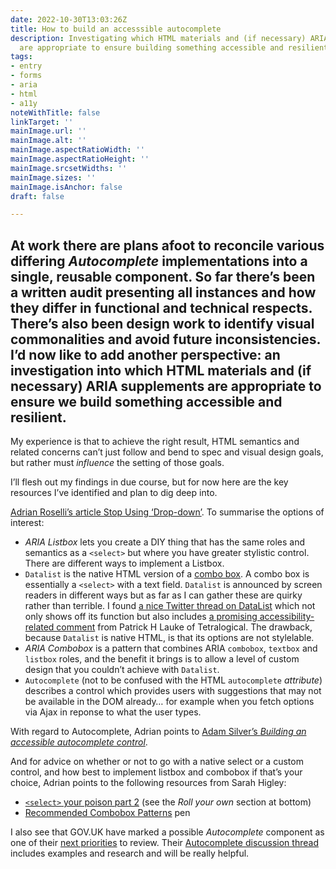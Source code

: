 ```yaml
---
date: 2022-10-30T13:03:26Z
title: How to build an accesssible autocomplete
description: Investigating which HTML materials and (if necessary) ARIA supplements
  are appropriate to ensure building something accessible and resilient
tags:
- entry
- forms
- aria
- html
- a11y
noteWithTitle: false
linkTarget: ''
mainImage.url: ''
mainImage.alt: ''
mainImage.aspectRatioWidth: ''
mainImage.aspectRatioHeight: ''
mainImage.srcsetWidths: ''
mainImage.sizes: ''
mainImage.isAnchor: false
draft: false

---
```

At work there are plans afoot to reconcile various differing _Autocomplete_ implementations into a single, reusable component. So far there’s been a written audit presenting all instances and how they differ in functional and technical respects. There’s also been design work to identify visual commonalities and avoid future inconsistencies. I’d now like to add another perspective: an investigation into which HTML materials and (if necessary) ARIA supplements are appropriate to ensure we build something accessible and resilient.
---

My experience is that to achieve the right result, HTML semantics and related concerns can’t just follow and bend to spec and visual design goals, but rather must _influence_ the setting of those goals.

I’ll flesh out my findings in due course, but for now here are the key resources I’ve identified and plan to dig deep into.   

[Adrian Roselli’s article Stop Using ‘Drop-down’](https://adrianroselli.com/2020/03/stop-using-drop-down.html). To summarise the options of interest:

* _ARIA Listbox_ lets you create a DIY thing that has the same roles and semantics as a `<select>` but where you have greater stylistic control. There are different ways to implement a Listbox.
* `Datalist` is the native HTML version of a [combo box](https://en.wikipedia.org/wiki/Combo_box). A combo box is essentially a `<select>` with a text field. `Datalist` is announced by screen readers in different ways but as far as I can gather these are quirky rather than terrible. I found [a nice Twitter thread on DataList](https://twitter.com/IMAC2/status/1383384601192656897) which not only shows off its function but also includes [a promising accessibility-related comment](https://twitter.com/patrick_h_lauke/status/1383511763417649152) from Patrick H Lauke of Tetralogical. The drawback, because `Datalist` is native HTML, is that its options are not stylelable.
* _ARIA Combobox_ is a pattern that combines ARIA `combobox`, `textbox` and `listbox` roles, and the benefit it brings is to allow a level of custom design that you couldn’t achieve with `Datalist`.
* `Autocomplete` (not to be confused with the HTML `autocomplete` _attribute_) describes a control which provides users with suggestions that may not be available in the DOM already… for example when you fetch options via Ajax in reponse to what the user types.

With regard to Autocomplete, Adrian points to [Adam Silver’s _Building an accessible autocomplete control_](https://adamsilver.io/blog/building-an-accessible-autocomplete-control/).

And for advice on whether or not to go with a native select or a custom control, and how best to implement listbox and combobox if that’s your choice, Adrian points to the following resources from Sarah Higley:

* [`<select>` your poison part 2](https://www.24a11y.com/2019/select-your-poison-part-2/#select-poison-recommendations) (see the _Roll your own_ section at bottom)
* [Recommended Combobox Patterns](https://codepen.io/smhigley/pen/gObMVzv) pen

I also see that GOV.UK have marked a possible _Autocomplete_ component as one of their [next priorities](https://design-system.service.gov.uk/community/upcoming-components-patterns/) to review. Their [Autocomplete discussion thread](https://github.com/alphagov/govuk-design-system/discussions/2374) includes examples and research and will be really helpful.
